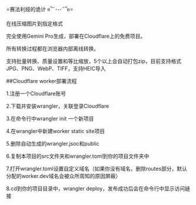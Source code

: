 ⭐赛法利娅的诡计 ฅ՞˶･֊･˶՞ฅ⭐

在线压缩图片到指定格式

完全使用Gemini Pro生成，部署在Cloudflare上的免费项目。

所有转换过程都在浏览器内部离线转换。

支持批量转换、质量设置和等比缩放，5个以上会自动打包zip，目前支持格式JPG、PNG、WebP、TIFF，支持HEIC导入

##Cloudflare worker部署流程

1.注册一个Cloudflare账号

2.下载并安装wrangler，关联登录Cloudflare

3.在命令行中wrangler init 一个新项目

4.在wrangler中新建worker static site项目

5.删除自动生成的wrangler.jsoc和public

6.复制本项目的src文件夹和wrangler.toml到你的项目文件夹中

7.打开wrangler.toml设置自定义域名（如果你没有域名，删除routes部分，默认分配的worker.dev域名会被众所周知的原因屏蔽）

8.cd到你的项目目录中，wrangler deploy，发布成功后会在命令行中显示访问链接

